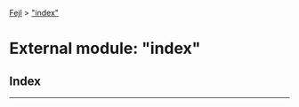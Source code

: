 [Fejl](../README.md) > ["index"](../modules/_index_.md)



# External module: "index"

## Index


---
